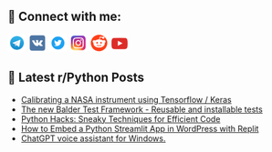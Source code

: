 ## 🔎 Connect with me:
[<img src="https://github.com/bullbesh/bullbesh/blob/main/images/Telegram.png" width="32" height="32" />](https://t.me/bullbesh)
[<img src="https://github.com/bullbesh/bullbesh/blob/main/images/VK.png" width="32" height="32" />](https://vk.com/bullbesh)
[<img src="https://github.com/bullbesh/bullbesh/blob/main/images/Twitter.png" width="32" height="32" />](https://twitter.com/bullbesh1)
[<img src="https://github.com/bullbesh/bullbesh/blob/main/images/Instagram.png" width="32" height="32" />](https://www.instagram.com/bullbesh)
[<img src="https://github.com/bullbesh/bullbesh/blob/main/images/Reddit.png" width="32" height="32" />](https://www.reddit.com/user/bullbesh)
[<img src="https://github.com/bullbesh/bullbesh/blob/main/images/YouTube.png" width="32" height="32" />](https://www.youtube.com/channel/UCtfjRs6uzgq5mfm8S06WTcg)

## 📕 Latest r/Python Posts
<!-- BLOG-POST-LIST:START -->
- [Calibrating a NASA instrument using Tensorflow / Keras](https://www.reddit.com/r/Python/comments/12exbw6/calibrating_a_nasa_instrument_using_tensorflow/)
- [The new Balder Test Framework - Reusable and installable tests](https://www.reddit.com/r/Python/comments/12evuek/the_new_balder_test_framework_reusable_and/)
- [Python Hacks: Sneaky Techniques for Efficient Code](https://www.reddit.com/r/Python/comments/12evpfb/python_hacks_sneaky_techniques_for_efficient_code/)
- [How to Embed a Python Streamlit App in WordPress with Replit](https://www.reddit.com/r/Python/comments/12evhz4/how_to_embed_a_python_streamlit_app_in_wordpress/)
- [ChatGPT voice assistant for Windows.](https://www.reddit.com/r/Python/comments/12ev22j/chatgpt_voice_assistant_for_windows/)
<!-- BLOG-POST-LIST:END -->

